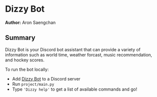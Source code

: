 # Dizzy Bot

**Author:** Aron Saengchan

## Summary

Dizzy Bot is your Discord bot assistant that can provide a variety of information such as world time, weather forcast, music recommendation, and hockey scores.

To run the bot locally:

- Add [Dizzy Bot](https://discord.com/oauth2/authorize?client_id=1169121939869147166&permissions=2183991392320&scope=bot) to a Discord server
- Run `project/main.py`
- Type `'Dizzy help'` to get a list of available commands and go!

